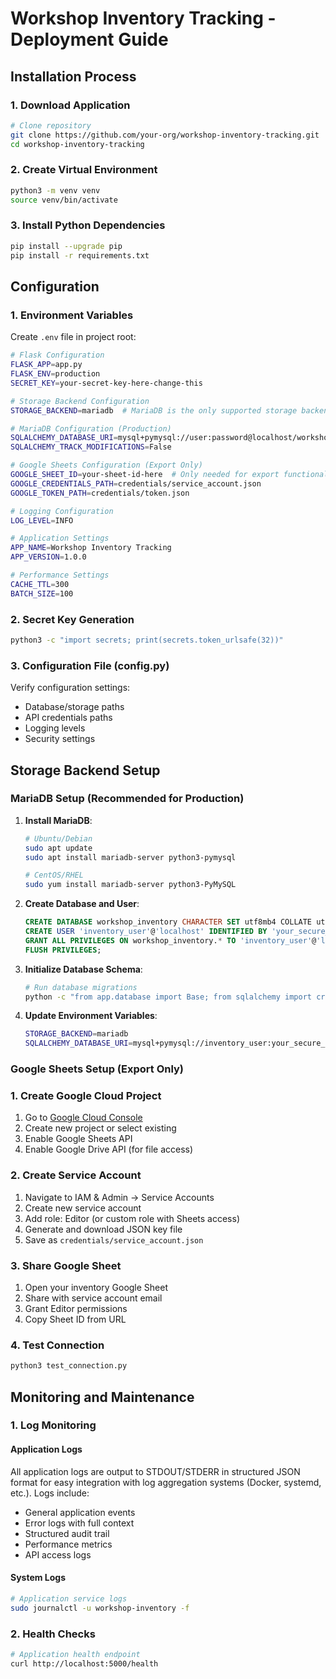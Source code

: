 # Workshop Inventory Tracking - Deployment Guide

## Installation Process

### 1. Download Application

```bash
# Clone repository
git clone https://github.com/your-org/workshop-inventory-tracking.git
cd workshop-inventory-tracking
```

### 2. Create Virtual Environment
```bash
python3 -m venv venv
source venv/bin/activate
```

### 3. Install Python Dependencies
```bash
pip install --upgrade pip
pip install -r requirements.txt
```

## Configuration

### 1. Environment Variables
Create `.env` file in project root:
```bash
# Flask Configuration
FLASK_APP=app.py
FLASK_ENV=production
SECRET_KEY=your-secret-key-here-change-this

# Storage Backend Configuration
STORAGE_BACKEND=mariadb  # MariaDB is the only supported storage backend

# MariaDB Configuration (Production)
SQLALCHEMY_DATABASE_URI=mysql+pymysql://user:password@localhost/workshop_inventory
SQLALCHEMY_TRACK_MODIFICATIONS=False

# Google Sheets Configuration (Export Only)
GOOGLE_SHEET_ID=your-sheet-id-here  # Only needed for export functionality
GOOGLE_CREDENTIALS_PATH=credentials/service_account.json
GOOGLE_TOKEN_PATH=credentials/token.json

# Logging Configuration
LOG_LEVEL=INFO

# Application Settings
APP_NAME=Workshop Inventory Tracking
APP_VERSION=1.0.0

# Performance Settings
CACHE_TTL=300
BATCH_SIZE=100
```

### 2. Secret Key Generation
```bash
python3 -c "import secrets; print(secrets.token_urlsafe(32))"
```

### 3. Configuration File (config.py)
Verify configuration settings:
- Database/storage paths
- API credentials paths
- Logging levels
- Security settings

## Storage Backend Setup

### MariaDB Setup (Recommended for Production)

1. **Install MariaDB**:
   ```bash
   # Ubuntu/Debian
   sudo apt update
   sudo apt install mariadb-server python3-pymysql
   
   # CentOS/RHEL
   sudo yum install mariadb-server python3-PyMySQL
   ```

2. **Create Database and User**:
   ```sql
   CREATE DATABASE workshop_inventory CHARACTER SET utf8mb4 COLLATE utf8mb4_unicode_ci;
   CREATE USER 'inventory_user'@'localhost' IDENTIFIED BY 'your_secure_password';
   GRANT ALL PRIVILEGES ON workshop_inventory.* TO 'inventory_user'@'localhost';
   FLUSH PRIVILEGES;
   ```

3. **Initialize Database Schema**:
   ```bash
   # Run database migrations
   python -c "from app.database import Base; from sqlalchemy import create_engine; engine = create_engine('mysql+pymysql://user:password@localhost/workshop_inventory'); Base.metadata.create_all(engine)"
   ```

4. **Update Environment Variables**:
   ```bash
   STORAGE_BACKEND=mariadb
   SQLALCHEMY_DATABASE_URI=mysql+pymysql://inventory_user:your_secure_password@localhost/workshop_inventory
   ```

### Google Sheets Setup (Export Only)

### 1. Create Google Cloud Project
1. Go to [Google Cloud Console](https://console.cloud.google.com)
2. Create new project or select existing
3. Enable Google Sheets API
4. Enable Google Drive API (for file access)

### 2. Create Service Account
1. Navigate to IAM & Admin → Service Accounts
2. Create new service account
3. Add role: Editor (or custom role with Sheets access)
4. Generate and download JSON key file
5. Save as `credentials/service_account.json`

### 3. Share Google Sheet
1. Open your inventory Google Sheet
2. Share with service account email
3. Grant Editor permissions
4. Copy Sheet ID from URL

### 4. Test Connection
```bash
python3 test_connection.py
```

## Monitoring and Maintenance

### 1. Log Monitoring

#### Application Logs
All application logs are output to STDOUT/STDERR in structured JSON format for easy integration with log aggregation systems (Docker, systemd, etc.). Logs include:
- General application events
- Error logs with full context
- Structured audit trail
- Performance metrics
- API access logs

#### System Logs
```bash
# Application service logs
sudo journalctl -u workshop-inventory -f
```

### 2. Health Checks
```bash
# Application health endpoint
curl http://localhost:5000/health
```
